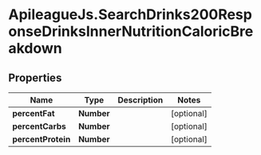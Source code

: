 # ApileagueJs.SearchDrinks200ResponseDrinksInnerNutritionCaloricBreakdown

## Properties

Name | Type | Description | Notes
------------ | ------------- | ------------- | -------------
**percentFat** | **Number** |  | [optional] 
**percentCarbs** | **Number** |  | [optional] 
**percentProtein** | **Number** |  | [optional] 


